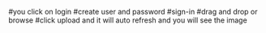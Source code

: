 #you click on login
#create user and password
#sign-in
#drag and drop or browse
#click upload and it will auto refresh and you will see the image
